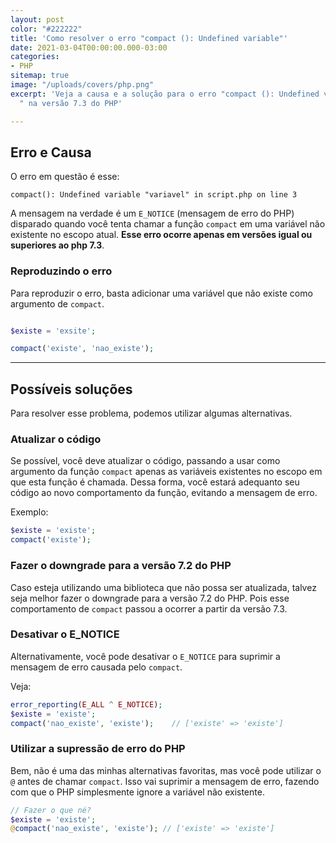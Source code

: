 ```yaml
---
layout: post
color: "#222222"
title: 'Como resolver o erro "compact (): Undefined variable"'
date: 2021-03-04T00:00:00.000-03:00
categories:
- PHP
sitemap: true
image: "/uploads/covers/php.png"
excerpt: 'Veja a causa e a solução para o erro "compact (): Undefined variable ''variavel''
  " na versão 7.3 do PHP'

---
```

## Erro e Causa

O erro em questão é esse:

```text
compact(): Undefined variable "variavel" in script.php on line 3
```

A mensagem na verdade é um `E_NOTICE` (mensagem de erro do PHP) disparado quando você tenta chamar  a função `compact` em uma variável não existente no escopo atual. **Esse erro ocorre apenas em versões igual ou superiores ao php 7.3**.

### Reproduzindo o erro

Para reproduzir o erro, basta adicionar uma variável que não existe como argumento de `compact`.

```php

$existe = 'exsite';

compact('existe', 'nao_existe');
```

***

## Possíveis soluções

Para resolver esse problema, podemos utilizar algumas alternativas.

### Atualizar o código

Se possível, você deve atualizar o código, passando a usar como argumento da função `compact` apenas as variáveis existentes no escopo em que esta função é chamada. Dessa forma, você estará adequanto seu código ao novo comportamento da função, evitando a mensagem de erro.

Exemplo:

```php
$existe = 'existe';
compact('existe');
```

### Fazer o downgrade para a versão 7.2 do PHP

Caso esteja utilizando uma biblioteca que não possa ser atualizada, talvez seja melhor fazer o downgrade para a versão 7.2 do PHP. Pois esse comportamento de `compact` passou a ocorrer a partir da versão 7.3.

### Desativar o E_NOTICE

Alternativamente, você pode desativar o `E_NOTICE` para suprimir a mensagem de erro causada pelo `compact`.

Veja:

```php
error_reporting(E_ALL ^ E_NOTICE);
$existe = 'existe';
compact('nao_existe', 'existe');	// ['existe' => 'existe']
```

### Utilizar a supressão de erro do PHP

Bem, não é uma das minhas alternativas favoritas, mas você pode utilizar o `@` antes de chamar `compact`. Isso vai suprimir a mensagem de erro, fazendo com que o PHP simplesmente ignore a variável não existente.

```php
// Fazer o que né?
$existe = 'existe';
@compact('nao_existe', 'existe'); // ['existe' => 'existe']
```